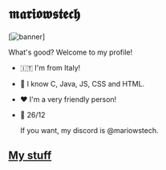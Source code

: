# 𝖒𝖆𝖗𝖎𝖔𝖜𝖘𝖙𝖊𝖈𝖍

[![banner](![Untitled](https://github.com/user-attachments/assets/c7151013-9f3a-41b2-921e-7199b09580cd))]

What's good? Welcome to my profile!

- 🇮🇹 I'm from Italy!
- 📝 I know C, Java, JS, CSS and HTML.
- ❤️ I'm a very friendly person!
- 🎂 26/12

  If you want, my discord is @mariowstech.

## [My stuff](https://mariowstech.github.io)
